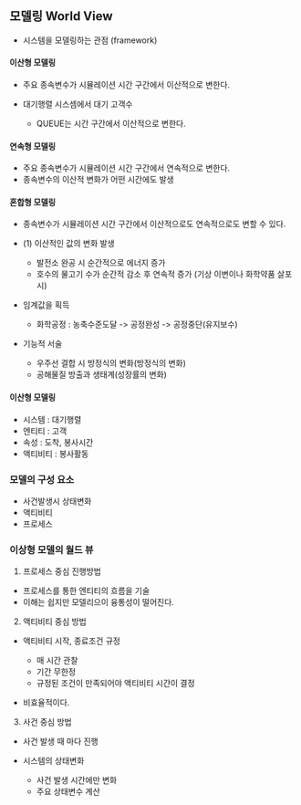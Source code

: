 ## 모델링 World View

- 시스템을 모델링하는 관점 (framework)

#### 이산형 모델링

- 주요 종속변수가 시뮬레이션 시간 구간에서 이산적으로 변한다.
- 대기행렬 시스셈에서 대기 고객수

  - QUEUE는 시간 구간에서 이산적으로 변한다.

#### 연속형 모델링

- 주요 종속변수가 시뮬레이션 시간 구간에서 연속적으로 변한다.
- 종속변수의 이산적 변화가 어떤 시간에도 발생

#### 혼합형 모델링

- 종속변수가 시뮬레이션 시간 구간에서 이산적으로도 연속적으로도 변할 수 있다.
- (1) 이산적인 값의 변화 발생

  - 발전소 완공 시 순간적으로 에너지 증가
  - 호수의 물고기 수가 순간적 감소 후 연속적 증가 (기상 이변이나 화학약품 살포시)

- 임계값을 획득

  - 화학공정
    : 농축수준도달 -> 공정완성 -> 공정중단(유지보수)

- 기능적 서술

  - 우주선 결합 시 방정식의 변화(방정식의 변화)
  - 공해물질 방출과 생태계(성장률의 변화)

#### 이산형 모델링

- 시스템 : 대기행렬
- 엔티티 : 고객
- 속성 : 도착, 봉사시간
- 액티비티 : 봉사활동

### 모델의 구성 요소

- 사건발생시 상태변화
- 액티비티
- 프로세스

### 이상형 모델의 월드 뷰

1. 프로세스 중심 진행방법

- 프로세스를 통한 엔티티의 흐름을 기술
- 이해는 쉽지만 모델리으이 융통성이 떨어진다.

2. 액티비티 중심 방법

- 액티비티 시작, 종료조건 규정

  - 매 시간 관찰
  - 기간 무한정
  - 규정된 조건이 만족되어야 액티비티 시간이 결정

- 비효율적이다.

3. 사건 중심 방법

- 사건 발생 때 마다 진행
- 시스템의 상태변화

  - 사건 발생 시간에만 변화
  - 주요 상태변수 계산
